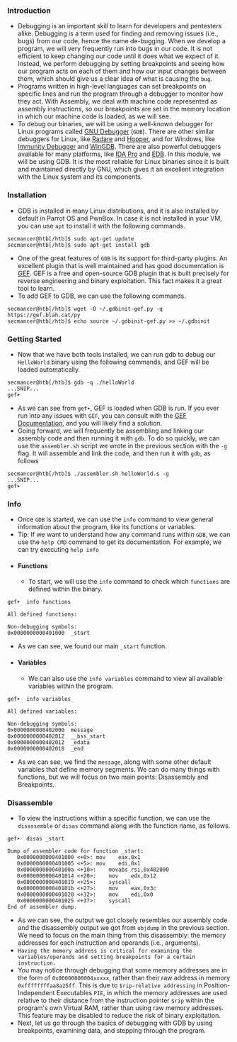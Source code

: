 ### Introduction
- Debugging is an important skill to learn for developers and pentesters alike. Debugging is a term used for finding and removing issues (i.e., bugs) from our code, hence the name de-bugging. When we develop a program, we will very frequently run into bugs in our code. It is not efficient to keep changing our code until it does what we expect of it. Instead, we perform debugging by setting breakpoints and seeing how our program acts on each of them and how our input changes between them, which should give us a clear idea of what is causing the `bug`.
- Programs written in high-level languages can set breakpoints on specific lines and run the program through a debugger to monitor how they act. With Assembly, we deal with machine code represented as assembly instructions, so our breakpoints are set in the memory location in which our machine code is loaded, as we will see.
- To debug our binaries, we will be using a well-known debugger for Linux programs called [GNU Debugger](https://www.gnu.org/software/gdb/) (`GDB`). There are other similar debuggers for Linux, like [Radare](https://www.radare.org/r/) and [Hopper](https://www.hopperapp.com/), and for Windows, like [Immunity Debugger](https://www.immunityinc.com/products/debugger/) and [WinGDB](http://wingdb.com/). There are also powerful debuggers available for many platforms, like [IDA Pro](https://www.hex-rays.com/products/ida/) and [EDB](https://github.com/eteran/edb-debugger). In this module, we will be using GDB. It is the most reliable for Linux binaries since it is built and maintained directly by GNU, which gives it an excellent integration with the Linux system and its components.



### Installation
- GDB is installed in many Linux distributions, and it is also installed by default in Parrot OS and PwnBox. In case it is not installed in your VM, you can use `apt` to install it with the following commands.
```shell-session
secmancer@htb[/htb]$ sudo apt-get update
secmancer@htb[/htb]$ sudo apt-get install gdb
```
- One of the great features of `GDB` is its support for third-party plugins. An excellent plugin that is well maintained and has good documentation is [GEF](https://github.com/hugsy/gef). GEF is a free and open-source GDB plugin that is built precisely for reverse engineering and binary exploitation. This fact makes it a great tool to learn.
- To add GEF to GDB, we can use the following commands.
```shell-session
secmancer@htb[/htb]$ wget -O ~/.gdbinit-gef.py -q https://gef.blah.cat/py
secmancer@htb[/htb]$ echo source ~/.gdbinit-gef.py >> ~/.gdbinit
```



### Getting Started
- Now that we have both tools installed, we can run gdb to debug our `HelloWorld` binary using the following commands, and GEF will be loaded automatically.
```shell-session
secmancer@htb[/htb]$ gdb -q ./helloWorld
...SNIP...
gef➤
```

- As we can see from `gef➤`, GEF is loaded when GDB is run. If you ever run into any issues with `GEF`, you can consult with the [GEF Documentation](https://hugsy.github.io/gef/), and you will likely find a solution.
- Going forward, we will frequently be assembling and linking our assembly code and then running it with `gdb`. To do so quickly, we can use the `assembler.sh` script we wrote in the previous section with the `-g` flag. It will assemble and link the code, and then run it with `gdb`, as follows
```shell-session
secmancer@htb[/htb]$ ./assembler.sh helloWorld.s -g
...SNIP...
gef➤
```



### Info
- Once `GDB` is started, we can use the `info` command to view general information about the program, like its functions or variables.
- Tip: If we want to understand how any command runs within `GDB`, we can use the `help CMD` command to get its documentation. For example, we can try executing `help info`
- #### Functions
	- To start, we will use the `info` command to check which `functions` are defined within the binary.
```shell-session
gef➤  info functions

All defined functions:

Non-debugging symbols:
0x0000000000401000  _start
```
- As we can see, we found our main `_start` function.
- #### Variables
	- We can also use the `info variables` command to view all available variables within the program.
```shell-session
gef➤  info variables

All defined variables:

Non-debugging symbols:
0x0000000000402000  message
0x0000000000402012  __bss_start
0x0000000000402012  _edata
0x0000000000402018  _end
```
- As we can see, we find the `message`, along with some other default variables that define memory segments. We can do many things with functions, but we will focus on two main points: Disassembly and Breakpoints.


### Disassemble
- To view the instructions within a specific function, we can use the `disassemble` or `disas` command along with the function name, as follows.
```shell-session
gef➤  disas _start

Dump of assembler code for function _start:
   0x0000000000401000 <+0>:	mov    eax,0x1
   0x0000000000401005 <+5>:	mov    edi,0x1
   0x000000000040100a <+10>:	movabs rsi,0x402000
   0x0000000000401014 <+20>:	mov    edx,0x12
   0x0000000000401019 <+25>:	syscall
   0x000000000040101b <+27>:	mov    eax,0x3c
   0x0000000000401020 <+32>:	mov    edi,0x0
   0x0000000000401025 <+37>:	syscall
End of assembler dump.
```
- As we can see, the output we got closely resembles our assembly code and the disassembly output we got from `objdump` in the previous section. We need to focus on the main thing from this disassembly: the memory addresses for each instruction and operands (i.e., arguments).
- `Having the memory address is critical for examining the variables/operands and setting breakpoints for a certain instruction.`
- You may notice through debugging that some memory addresses are in the form of `0x00000000004xxxxx`, rather than their raw address in memory `0xffffffffaa8a25ff`. This is due to `$rip-relative addressing` in Position-Independent Executables `PIE`, in which the memory addresses are used relative to their distance from the instruction pointer `$rip` within the program's own Virtual RAM, rather than using raw memory addresses. This feature may be disabled to reduce the risk of binary exploitation.
- Next, let us go through the basics of debugging with GDB by using breakpoints, examining data, and stepping through the program.